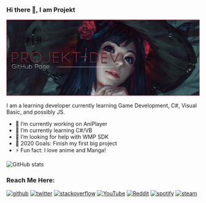 ### Hi there 👋, I am Projekt
![](https://github.com/Projekt-Dev/Projekt-Dev/blob/main/Profile.png)

I am a learning developer currently learning Game Development, C#, Visual Basic, and possibly JS.

- 🔭 I’m currently working on AniPlayer
- 🌱 I’m currently learning C#/VB
- 🤔 I’m looking for help with WMP SDK
- 🥅 2020 Goals: Finish my first big project
- ⚡ Fun fact: I love anime and Manga!

![GitHub stats](https://github-readme-stats.vercel.app/api?username=Projekt-Dev&&show_icons=true&title_color=a2293c&icon_color=a2293c&text_color=FFFFFF&bg_color=161616)  

### Reach Me Here:
[<img src='https://cdn.jsdelivr.net/npm/simple-icons@3.0.1/icons/github.svg' alt='github' height='40'>](https://github.com/Projekt-Dev)  [<img src='https://cdn.jsdelivr.net/npm/simple-icons@3.0.1/icons/twitter.svg' alt='twitter' height='40'>](https://twitter.com/xSOPMOD)  [<img src='https://cdn.jsdelivr.net/npm/simple-icons@3.0.1/icons/stackoverflow.svg' alt='stackoverflow' height='40'>](https://stackoverflow.com/users/13869683)  [<img src='https://cdn.jsdelivr.net/npm/simple-icons@3.0.1/icons/youtube.svg' alt='YouTube' height='40'>](https://www.youtube.com/channel/UCMJJvdRDWmL4oSog7s5Qhqg)  [<img src='https://cdn.jsdelivr.net/npm/simple-icons@3.0.1/icons/reddit.svg' alt='Reddit' height='40'>](https://www.reddit.com/user/VampyricKing)  [<img src='https://cdn.jsdelivr.net/npm/simple-icons@3.0.1/icons/spotify.svg' alt='spotify' height='40'>](https://open.spotify.com/user/vynxdev)  [<img src='https://cdn.jsdelivr.net/npm/simple-icons@3.0.1/icons/steam.svg' alt='steam' height='40'>](https://steamcommunity.com/id/projektzero/)  
